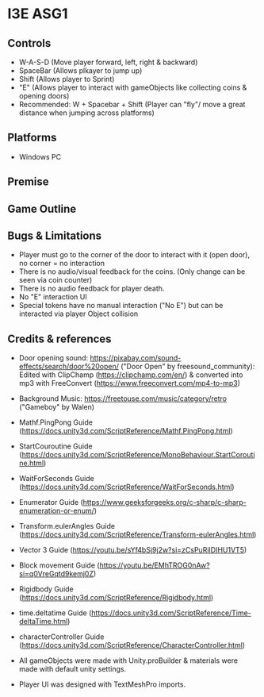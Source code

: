 # I3E ASG1

## Controls
- W-A-S-D (Move player forward, left, right & backward)
- SpaceBar (Allows plkayer to jump up)
- Shift (Allows player to Sprint)
- "E" (Allows player to interact with gameObjects like collecting coins & opening doors)
- Recommended: W + Spacebar + Shift (Player can "fly"/ move a great distance when jumping across platforms)
  
## Platforms
- Windows PC
  
## Premise


## Game Outline


## Bugs & Limitations
- Player must go to the corner of the door to interact with it (open door), no corner = no interaction
- There is no audio/visual feedback for the coins. (Only change can be seen via coin counter)
- There is no audio feedback for player death.
- No "E" interaction UI
- Special tokens have no manual interaction ("No E") but can be interacted via player Object collision

## Credits & references
- Door opening sound: https://pixabay.com/sound-effects/search/door%20open/ ("Door Open" by freesound_community):
  Edited with ClipChamp (https://clipchamp.com/en/) & converted into mp3 with FreeConvert (https://www.freeconvert.com/mp4-to-mp3)
- Background Music: https://freetouse.com/music/category/retro ("Gameboy" by Walen)
  
- Mathf.PingPong Guide (https://docs.unity3d.com/ScriptReference/Mathf.PingPong.html)
- StartCouroutine Guide (https://docs.unity3d.com/ScriptReference/MonoBehaviour.StartCoroutine.html)
- WaitForSeconds Guide (https://docs.unity3d.com/ScriptReference/WaitForSeconds.html)
- Enumerator Guide (https://www.geeksforgeeks.org/c-sharp/c-sharp-enumeration-or-enum/)
- Transform.eulerAngles Guide (https://docs.unity3d.com/ScriptReference/Transform-eulerAngles.html)
- Vector 3 Guide (https://youtu.be/sYf4bSj9j2w?si=zCsPuRiIDIHU1VT5)
- Block movement Guide (https://youtu.be/EMhTROG0nAw?si=q0VreGqtd9kemj0Z)
- Rigidbody Guide (https://docs.unity3d.com/ScriptReference/Rigidbody.html)
- time.deltatime Guide (https://docs.unity3d.com/ScriptReference/Time-deltaTime.html)
- characterController Guide (https://docs.unity3d.com/ScriptReference/CharacterController.html)
- All gameObjects were made with Unity.proBuilder & materials were made with default unity settings.
- Player UI was designed with TextMeshPro imports.
